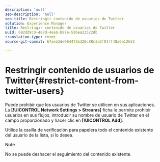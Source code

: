 ```yaml
---
description: 'null'
seo-description: 'null'
seo-title: Restringir contenido de usuarios de Twitter
solution: Experience Manager
title: Restringir contenido de usuarios de Twitter
uuid: 692dd9c0-487d-4ea8-b87e-58bea22522db
translation-type: tm+mt
source-git-commit: 67aeb3de964473b326c88c3a3f81ff48a6a12652

---
```



# Restringir contenido de usuarios de Twitter{#restrict-content-from-twitter-users}

Puede prohibir que los usuarios de Twitter se utilicen en sus aplicaciones. La **[!UICONTROL Network Settings > Streams]** ficha le permite prohibir usuarios en sus flujos, introducir su nombre de usuario de Twitter en el campo proporcionado y hacer clic en **[!UICONTROL Add]**.

Utilice la casilla de verificación para papelera todo el contenido existente del usuario de la lista, si lo desea.

>[!NOTE]
>
>No se puede deshacer el seguimiento del contenido existente.

